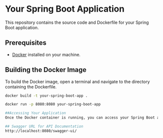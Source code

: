 # Your Spring Boot Application

This repository contains the source code and Dockerfile for your Spring Boot application.

## Prerequisites

- [Docker](https://www.docker.com/get-started) installed on your machine.

## Building the Docker Image

To build the Docker image, open a terminal and navigate to the directory containing the Dockerfile.

```bash
docker build -t your-spring-boot-app .

docker run -p 8080:8080 your-spring-boot-app

##Accessing Your Application
Once the Docker container is running, you can access your Spring Boot application by navigating to http://localhost:8080.

## Swagger URL for API Documentation
http://localhost:8080/swagger-ui/
